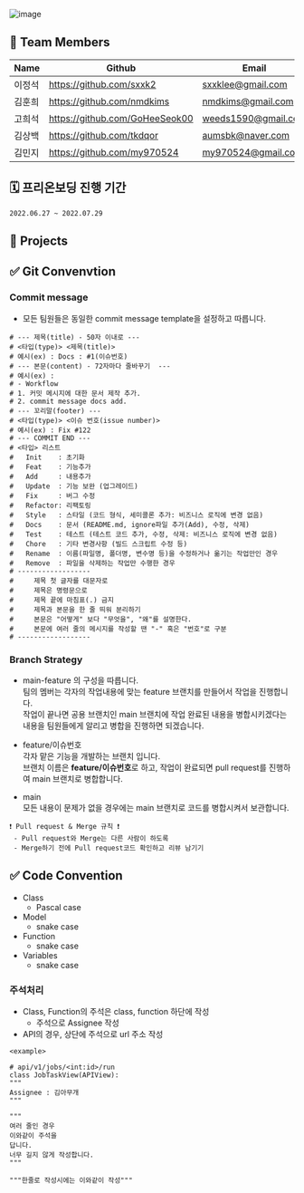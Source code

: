 ![image](https://static.wanted.co.kr/images/events/2144/764914c4.jpg)

## 👋 Team Members
|Name|Github|Email|
|-----|----|-------|
|이정석|https://github.com/sxxk2|sxxklee@gmail.com| 
|김훈희|https://github.com/nmdkims|nmdkims@gmail.com| 
|고희석|https://github.com/GoHeeSeok00|weeds1590@gmail.com| 
|김상백|https://github.com/tkdqor|aumsbk@naver.com| 
|김민지|https://github.com/my970524|my970524@gmail.com|

## 🗓 프리온보딩 진행 기간
```2022.06.27 ~ 2022.07.29```

## 📕 Projects

## ✅ Git Convenvtion
### Commit message
- 모든 팀원들은 동일한 commit message template을 설정하고 따릅니다.
```
# --- 제목(title) - 50자 이내로 ---
# <타입(type)> <제목(title)>
# 예시(ex) : Docs : #1(이슈번호)
# --- 본문(content) - 72자마다 줄바꾸기  ---
# 예시(ex) :
# - Workflow
# 1. 커밋 메시지에 대한 문서 제작 추가.
# 2. commit message docs add.
# --- 꼬리말(footer) ---
# <타입(type)> <이슈 번호(issue number)>
# 예시(ex) : Fix #122
# --- COMMIT END ---
# <타입> 리스트
#   Init    : 초기화
#   Feat    : 기능추가
#   Add     : 내용추가
#   Update  : 기능 보완 (업그레이드)
#   Fix     : 버그 수정
#   Refactor: 리팩토링
#   Style   : 스타일 (코드 형식, 세미콜론 추가: 비즈니스 로직에 변경 없음)
#   Docs    : 문서 (README.md, ignore파일 추가(Add), 수정, 삭제)
#   Test    : 테스트 (테스트 코드 추가, 수정, 삭제: 비즈니스 로직에 변경 없음)
#   Chore   : 기타 변경사항 (빌드 스크립트 수정 등)
#   Rename  : 이름(파일명, 폴더명, 변수명 등)을 수정하거나 옮기는 작업만인 경우
#   Remove  : 파일을 삭제하는 작업만 수행한 경우  
# ------------------
#     제목 첫 글자를 대문자로
#     제목은 명령문으로
#     제목 끝에 마침표(.) 금지
#     제목과 본문을 한 줄 띄워 분리하기
#     본문은 "어떻게" 보다 "무엇을", "왜"를 설명한다.
#     본문에 여러 줄의 메시지를 작성할 땐 "-" 혹은 "번호"로 구분
# ------------------ 
```
### Branch Strategy
- main-feature 의 구성을 따릅니다.<br>
팀의 멤버는 각자의 작업내용에 맞는 feature 브랜치를 만들어서 작업을 진행합니다. <br>
작업이 끝나면 공용 브랜치인 main 브랜치에 작업 완료된 내용을 병합시키겠다는 내용을 팀원들에게 알리고 병합을 진행하면 되겠습니다.

- feature/이슈번호<br>
각자 맡은 기능을 개발하는 브랜치 입니다. <br>
브랜치 이름은 <b>feature/이슈번호</b>로 하고, 작업이 완료되면 pull request를 진행하여 main 브랜치로 병합합니다.

- main<br>
모든 내용이 문제가 없을 경우에는 main 브랜치로 코드를 병합시켜서 보관합니다.

```
❗️ Pull request & Merge 규칙 ❗️
 - Pull request와 Merge는 다른 사람이 하도록
 - Merge하기 전에 Pull request코드 확인하고 리뷰 남기기
```

## ✅ Code Convention
- Class
  - Pascal case
- Model
  - snake case
- Function
  - snake case
- Variables
  - snake case
 
 ### 주석처리
 - Class, Function의 주석은 class, function 하단에 작성
   - 주석으로 Assignee 작성
 - API의 경우, 상단에 주석으로 url 주소 작성
 ```
 <example>
 
# api/v1/jobs/<int:id>/run
class JobTaskView(APIView):
"""
Assignee : 김아무개
"""

"""
여러 줄인 경우
이와같이 주석을
답니다.
너무 길지 않게 작성합니다.
"""

"""한줄로 작성시에는 이와같이 작성"""
 ```

<!--

**Here are some ideas to get you started:**

🙋‍♀️ A short introduction - what is your organization all about?
🌈 Contribution guidelines - how can the community get involved?
👩‍💻 Useful resources - where can the community find your docs? Is there anything else the community should know?
🍿 Fun facts - what does your team eat for breakfast?
🧙 Remember, you can do mighty things with the power of [Markdown](https://docs.github.com/github/writing-on-github/getting-started-with-writing-and-formatting-on-github/basic-writing-and-formatting-syntax)
-->
